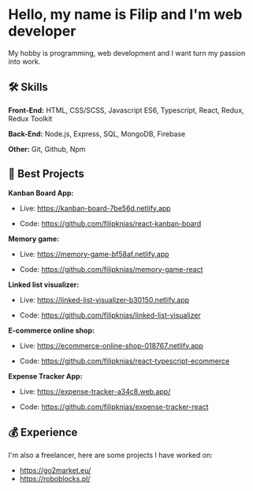 
# Hello, my name is Filip and I'm web developer

My hobby is programming, web development and I want turn my passion into work.



## 🛠 Skills

**Front-End:** HTML, CSS/SCSS, Javascript ES6, Typescript, React, Redux, Redux Toolkit

**Back-End:** Node.js, Express, SQL, MongoDB, Firebase

**Other:** Git, Github, Npm

## 🌟 Best Projects
**Kanban Board App:** 
- Live: https://kanban-board-7be56d.netlify.app

- Code: https://github.com/filipknias/react-kanban-board

**Memory game:** 
- Live: https://memory-game-bf58af.netlify.app

- Code: https://github.com/filipknias/memory-game-react

**Linked list visualizer:**
- Live: https://linked-list-visualizer-b30150.netlify.app

- Code: https://github.com/filipknias/linked-list-visualizer

**E-commerce online shop:** 
- Live: https://ecommerce-online-shop-018767.netlify.app

- Code: https://github.com/filipknias/react-typescript-ecommerce

**Expense Tracker App:** 
- Live: https://expense-tracker-a34c8.web.app/

- Code: https://github.com/filipknias/expense-tracker-react

## 💰 Experience

I'm also a freelancer, here are some projects I have worked on:

- https://go2market.eu/
- https://roboblocks.pl/

